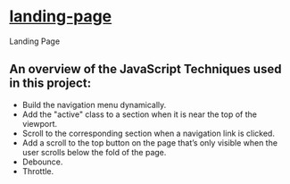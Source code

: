 # [landing-page](https://yousefalhindawi.github.io/landing-page/)
Landing Page
## An overview of the JavaScript Techniques used in this project:
* Build the navigation menu dynamically.
* Add the "active" class to a section when it is near the top of the viewport.
* Scroll to the corresponding section when a navigation link is clicked.
* Add a scroll to the top button on the page that’s only visible when the user scrolls below the fold of the page.
* Debounce.
* Throttle.
